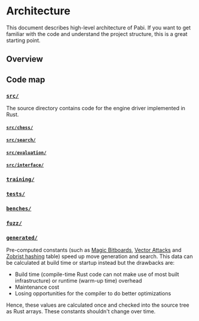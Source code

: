 # Architecture

This document describes high-level architecture of Pabi. If you want to get
familiar with the code and understand the project structure, this is a great
starting point.

## Overview

## Code map

### [`src/`](/src/)

The source directory contains code for the engine driver implemented in Rust.

#### [`src/chess/`](/src/chess/)

#### [`src/search/`](/src/search/)

#### [`src/evaluation/`](/src/evaluation/)

#### [`src/interface/`](/src/interface/)

### [`training/`](/training/)

### [`tests/`](/tests/)

### [`benches/`](/benches/)

### [`fuzz/`](/fuzz/)

### [`generated/`](/generated/)

Pre-computed constants (such as [Magic Bitboards], [Vector Attacks] and [Zobrist
hashing] table) speed up move generation and search. This data can be calculated
at build time or startup instead but the drawbacks are:

- Build time (compile-time Rust code can not make use of most built
  infrastructure) or runtime (warm-up time) overhead
- Maintenance cost
- Losing opportunities for the compiler to do better optimizations

Hence, these values are calculated once and checked into the source tree as Rust
arrays. These constants shouldn't change over time.

[Magic Bitboards]: https://www.chessprogramming.org/Magic_Bitboards
[vector attacks]: https://www.chessprogramming.org/Vector_Attacks
[Zobrist hashing]: https://www.chessprogramming.org/Zobrist_Hashing
